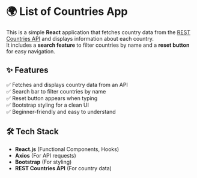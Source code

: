 # 🌍 List of Countries App

This is a simple **React** application that fetches country data from the [REST Countries API](https://restcountries.com/v3.1/all) and displays information about each country.  
It includes a **search feature** to filter countries by name and a **reset button** for easy navigation.

## ✨ Features

✅ Fetches and displays country data from an API  
✅ Search bar to filter countries by name  
✅ Reset button appears when typing  
✅ Bootstrap styling for a clean UI  
✅ Beginner-friendly and easy to understand

## 🛠 Tech Stack

- **React.js** (Functional Components, Hooks)
- **Axios** (For API requests)
- **Bootstrap** (For styling)
- **REST Countries API** (For country data)
